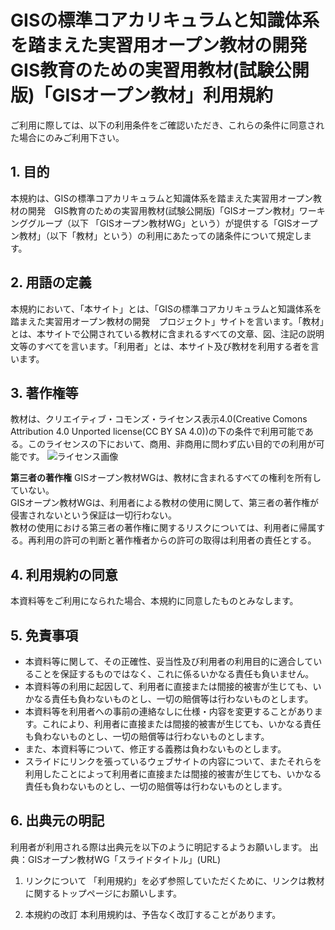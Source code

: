 # GISの標準コアカリキュラムと知識体系を踏まえた実習用オープン教材の開発　GIS教育のための実習用教材(試験公開版)「GISオープン教材」利用規約

ご利用に際しては、以下の利用条件をご確認いただき、これらの条件に同意された場合にのみご利用下さい。

## 1. 目的
本規約は、GISの標準コアカリキュラムと知識体系を踏まえた実習用オープン教材の開発　GIS教育のための実習用教材(試験公開版)「GISオープン教材」ワーキンググループ（以下 「GISオープン教材WG」という）が提供する「GISオープン教材」（以下「教材」という）の利用にあたっての諸条件について規定します。

## 2. 用語の定義
本規約において、「本サイト」とは、「GISの標準コアカリキュラムと知識体系を踏まえた実習用オープン教材の開発　プロジェクト」サイトを言います。「教材」とは、本サイトで公開されている教材に含まれるすべての文章、図、注記の説明文等のすべてを言います。「利用者」とは、本サイト及び教材を利用する者を言います。

## 3. 著作権等
教材は、クリエイティブ・コモンズ・ライセンス表示4.0(Creative Comons Attribution 4.0 Unported license(CC BY SA 4.0))の下の条件で利用可能である。このライセンスの下において、商用、非商用に問わず広い目的での利用が可能です。
![ライセンス画像](/.png)

**第三者の著作権**
GISオープン教材WGは、教材に含まれるすべての権利を所有していない。  
GISオープン教材WGは、利用者による教材の使用に関して、第三者の著作権が侵害されないという保証は一切行わない。  
教材の使用における第三者の著作権に関するリスクについては、利用者に帰属する。再利用の許可の判断と著作権者からの許可の取得は利用者の責任とする。

## 4. 利用規約の同意
本資料等をご利用になられた場合、本規約に同意したものとみなします。

## 5. 免責事項
* 本資料等に関して、その正確性、妥当性及び利用者の利用目的に適合していることを保証するものではなく、これに係るいかなる責任も負いません。
* 本資料等の利用に起因して、利用者に直接または間接的被害が生じても、いかなる責任も負わないものとし、一切の賠償等は行わないものとします。
* 本資料等を利用者への事前の連絡なしに仕様・内容を変更することがあります。これにより、利用者に直接または間接的被害が生じても、いかなる責任も負わないものとし、一切の賠償等は行わないものとします。
* また、本資料等について、修正する義務は負わないものとします。
* スライドにリンクを張っているウェブサイトの内容について、またそれらを利用したことによって利用者に直接または間接的被害が生じても、いかなる責任も負わないものとし、一切の賠償等は行わないものとします。

## 6. 出典元の明記
利用者が利用される際は出典元を以下のように明記するようお願いします。
出典：GISオープン教材WG「スライドタイトル」(URL)

1. リンクについて
「利用規約」を必ず参照していただくために、リンクは教材に関するトップページにお願いします。

2. 本規約の改訂 本利用規約は、予告なく改訂することがあります。
